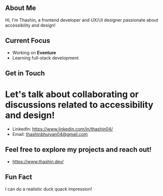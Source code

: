## About Me

Hi, I'm Thashin, a frontend developer and UX/UI designer passionate about accessibility and design!

## Current Focus

- Working on **Eventure**
- Learning full-stack development

## Get in Touch
# Let's talk about collaborating or discussions related to accessibility and design!

- LinkedIn: https://www.linkedin.com/in/thashin04/
- Email: thashinbhuiyan04@gmail.com

## Feel free to explore my projects and reach out!

- https://www.thashin.dev/

## Fun Fact

I can do a realistic duck quack impression!
